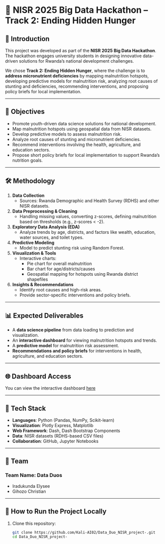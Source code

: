 # 🥗 NISR 2025 Big Data Hackathon – Track 2: Ending Hidden Hunger  

## 📌 Introduction  
This project was developed as part of the **NISR 2025 Big Data Hackathon**. The hackathon engages university students in designing innovative data-driven solutions for Rwanda’s national development challenges.  

We chose **Track 2: Ending Hidden Hunger**, where the challenge is to **address micronutrient deficiencies** by mapping malnutrition hotspots, developing predictive models for malnutrition risk, analyzing root causes of stunting and deficiencies, recommending interventions, and proposing policy briefs for local implementation.  

---

## 🎯 Objectives  
- Promote youth-driven data science solutions for national development.  
- Map malnutrition hotspots using geospatial data from NISR datasets.  
- Develop predictive models to assess malnutrition risk.  
- Analyze root causes of stunting and micronutrient deficiencies.  
- Recommend interventions involving the health, agriculture, and education sectors.  
- Propose short policy briefs for local implementation to support Rwanda’s nutrition goals.  

---

## 🛠️ Methodology  
1. **Data Collection**  
   - Sources: Rwanda Demographic and Health Survey (RDHS) and other NISR datasets.  
2. **Data Preprocessing & Cleaning**  
   - Handling missing values, converting z-scores, defining malnutrition based on thresholds (e.g., z-scores < -2).  
3. **Exploratory Data Analysis (EDA)**  
   - Analyze trends by age, districts, and factors like wealth, education, water sources, and toilet types.  
4. **Predictive Modeling**  
   - Model to predict stunting risk using Random Forest.  
5. **Visualization & Tools**  
   - Interactive charts:  
     - Pie chart for overall malnutrition  
     - Bar chart for age/districts/causes  
     - Geospatial mapping for hotspots using Rwanda district shapefiles  
6. **Insights & Recommendations**  
   - Identify root causes and high-risk areas.  
   - Provide sector-specific interventions and policy briefs.  

---

## 📊 Expected Deliverables  
- A **data science pipeline** from data loading to prediction and visualization.  
- An **interactive dashboard** for viewing malnutrition hotspots and trends.  
- A **predictive model** for malnutrition risk assessment.  
- **Recommendations and policy briefs** for interventions in health, agriculture, and education sectors.  

---

## 🌐 Dashboard Access  
You can view the interactive dashboard [here](https://data-duo-nisr-project.onrender.com)  

---

## 🚀 Tech Stack  
- **Languages**: Python (Pandas, NumPy, Scikit-learn)  
- **Visualization**: Plotly Express, Matplotlib  
- **Web Framework**: Dash, Dash Bootstrap Components  
- **Data**: NISR datasets (RDHS-based CSV files)  
- **Collaboration**: GitHub, Jupyter Notebooks  

---

## 👥 Team  
### Team Name: Data Duos  
- Iradukunda Elysee  
- Gihozo Christian  

---

## 📌 How to Run the Project Locally  
1. Clone this repository:  
   ```bash
   git clone https://github.com/Kali-AI02/Data_Duo_NISR_project-.git
   cd Data_Duo_NISR_project-
